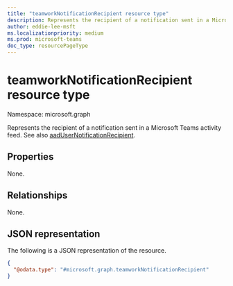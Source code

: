 ```yaml
---
title: "teamworkNotificationRecipient resource type"
description: Represents the recipient of a notification sent in a Microsoft Teams activity feed.
author: eddie-lee-msft
ms.localizationpriority: medium
ms.prod: microsoft-teams
doc_type: resourcePageType
---
```


# teamworkNotificationRecipient resource type

Namespace: microsoft.graph

Represents the recipient of a notification sent in a Microsoft Teams activity feed. See also [aadUserNotificationRecipient](aadusernotificationrecipient.md).

## Properties
None.

## Relationships
None.

## JSON representation
The following is a JSON representation of the resource.
<!-- {
  "blockType": "resource",
  "@odata.type": "microsoft.graph.teamworkNotificationRecipient"
}
-->
``` json
{
  "@odata.type": "#microsoft.graph.teamworkNotificationRecipient"
}
```

